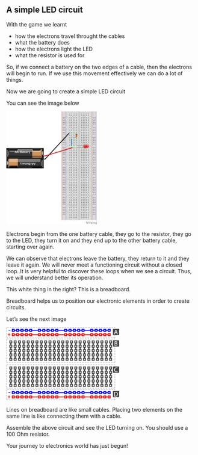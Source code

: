 ## A simple LED circuit

With the game we learnt 

+ how the electrons travel throught the cables
+ what the battery does
+ how the electrons light the LED
+ what the resistor is used for

So, if we connect a battery on the two edges of a cable, then the electrons will begin to run. If we use this movement effectively we can do a lot of things.

Now we are going to create a simple LED circuit

You can see the image below

![LED Circuit](images/introduction_bb-240x300.jpg)

Electrons begin from the one battery cable, they go to the resistor, they go to the LED, they turn it on and they end up to the other battery cable, starting over again.

We can observe that electrons leave the battery, they return to it and they leave it again. We will never meet a functioning circuit without a closed loop. It is very helpful to discover these loops when we see a circuit. Thus, we will understand better its operation.

This white thing in the right? This is a breadboard.

Breadboard helps us to position our electronic elements in order to create circuits.

Let’s see the next image

![Breadboard](images/basic_breadboard_layout-300x193.png)

Lines on breadboard are like small cables. Placing two elements on the same line is like connecting them with a cable.

Assemble the above circuit and see the LED turning on. You should use a 100 Ohm resistor.

Your journey to electronics world has just begun!
